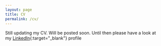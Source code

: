 ```yaml
---
layout: page
title: CV
permalink: /cv/
---
```


Still updating my CV. Will be posted soon. Until then please have a look at my [LinkedIn]{:target="_blank"} profile
<!-- Download [PDF version](http://nitens.org/img/cvtex/cv_template_xetex_caslon.pdf). The PDF should be embedded underneath \-\- uses Google Docs for embedding and  --> 
<!-- works if the PDF is on dropbox. Works sporadically if PDF is elsewhere too. -->

<!-- {% include embedpdf.html source="http://nitens.org/img/cvtex/cv_template_xetex_caslon.pdf" width=100 height=800 %} -->

[LinkedIn]: https://www.linkedin.com/in/asaditya/